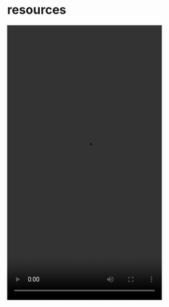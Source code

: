 resources
=========

<video src="https://github.com/xulihang/resources/raw/master/video/account-h264.mp4" width="360" height="640" controls="controls">
your browser does not support the video tag

</video>
